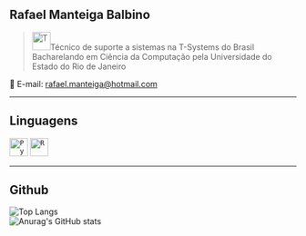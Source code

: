 ## <strong>Rafael Manteiga Balbino</strong>

> <img height="32" src="https://github.com/fael0306/fael0306/assets/25599308/2b562c88-111f-4f8d-b127-42830a688532" alt="T"/>Técnico de suporte a sistemas na T-Systems do Brasil<br>Bacharelando em Ciência da Computação pela Universidade do Estado do Rio de Janeiro

💬 E-mail: rafael.manteiga@hotmail.com

----

## Linguagens

<code><img height="32" src="https://user-images.githubusercontent.com/25599308/219158898-43964b1f-e7b9-479c-9d42-551d5b244e28.png" alt="Python"/></code>
<code><img height="32" src="https://user-images.githubusercontent.com/25599308/219160932-e07da749-8620-4abb-9c80-f2bb6f39b230.png" alt="R"/></code>

----

## Github

![Top Langs](https://github-readme-stats.vercel.app/api/top-langs/?username=fael0306&layout=compact)<br>
![Anurag's GitHub stats](https://github-readme-stats.vercel.app/api?username=fael0306&layout=compact)
